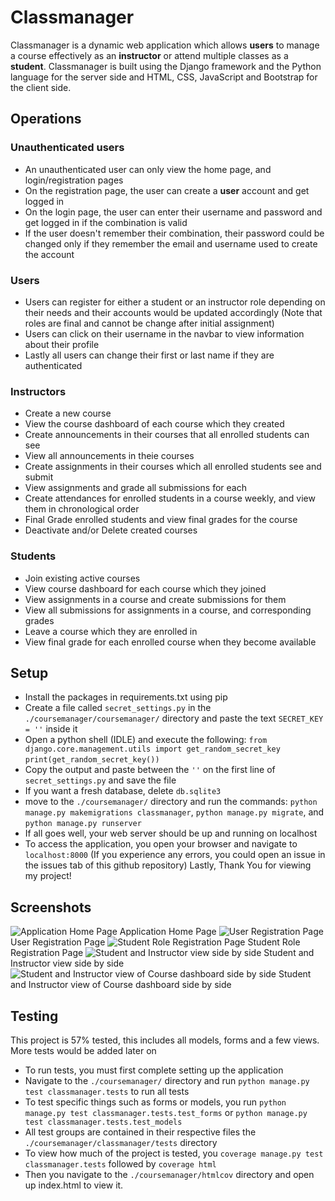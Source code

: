# Classmanager
Classmanager is a dynamic web application which allows **users** to manage a course effectively as an **instructor** or attend multiple classes as a **student**.
Classmanager is built using the Django framework and the Python language for the server side and HTML, CSS, JavaScript and Bootstrap for the client side.

## Operations
### Unauthenticated users
 - An unauthenticated user can only view the home page, and login/registration pages
 - On the registration page, the user can create a **user** account and get logged in
 - On the login page, the user can enter their username and password and get logged in if the combination is valid
 - If the user doesn't remember their combination, their password could be changed only if they remember the email and username used to create the account
### Users
 - Users can register for either a student or an instructor role depending on their needs and their accounts would be updated accordingly (Note that roles are final and cannot be change after initial assignment)
 - Users can click on their username in the navbar to view information about their profile
 - Lastly all users can change their first or last name if they are authenticated
### Instructors
 - Create a new course
 - View the course dashboard of each course which they created
 - Create announcements in their courses that all enrolled students can see
 - View all announcements in theie courses
 - Create assignments in their courses which all enrolled students see and submit
 -  View assignments and grade all submissions for each
 - Create attendances for enrolled students in a course weekly, and view them in chronological order
 - Final Grade enrolled students and view final grades for the course
 - Deactivate and/or Delete created courses
### Students
 - Join existing active courses
 - View course dashboard for each course which they joined
 - View assignments in a course and create submissions for them
 - View all submissions for assignments in a course, and corresponding grades
 - Leave a course which they are enrolled in
 - View final grade for each enrolled course when they become available
## Setup
 - Install the packages in requirements.txt using pip
 - Create a file called `secret_settings.py` in the `./coursemanager/coursemanager/` directory and paste the text `SECRET_KEY = ''` inside it
 - Open a python shell (IDLE) and execute the following:
 `from django.core.management.utils import get_random_secret_key`
 `print(get_random_secret_key())`
 - Copy the output and paste between the `''` on the first line of `secret_settings.py` and save the file
 - If you want a fresh database, delete `db.sqlite3`
 - move to the `./coursemanager/` directory and run the commands:
	`python manage.py makemigrations classmanager`, `python manage.py migrate`, and `python manage.py runserver`
- If all goes well, your web server should be up and running on localhost
- To access the application, you open your browser and navigate to `localhost:8000`
(If you experience any errors, you could open an issue in the issues tab of this github repository)
Lastly, Thank You for viewing my project!
## Screenshots
![Application Home Page](https://i.imgur.com/8UxVaa2.png)
Application Home Page
![User Registration Page](https://i.imgur.com/hDCaG5u.png)
User Registration Page
![Student Role Registration Page](https://i.imgur.com/QUzdbM7.png)
Student Role Registration Page
![Student and Instructor view side by side](https://i.imgur.com/KZWZX4E.png)
Student and Instructor view side by side
![Student and Instructor view of Course dashboard side by side](https://i.imgur.com/8XJdlB3.png)
Student and Instructor view of Course dashboard side by side
## Testing
This project is 57% tested, this includes all models, forms and a few views. More tests would be added later on
 - To run tests, you must first complete setting up the application
 - Navigate to the `./coursemanager/` directory and run `python manage.py test classmanager.tests` to run all tests
 - To test specific things such as forms or models, you run `python manage.py test classmanager.tests.test_forms` or `python manage.py test classmanager.tests.test_models`
 - All test groups are contained in their respective files the `./coursemanager/classmanager/tests` directory
 - To view how much of the project is tested, you `coverage manage.py test classmanager.tests` followed by `coverage html`
 - Then you navigate to the `./coursemanager/htmlcov` directory and open up index.html to view it.
